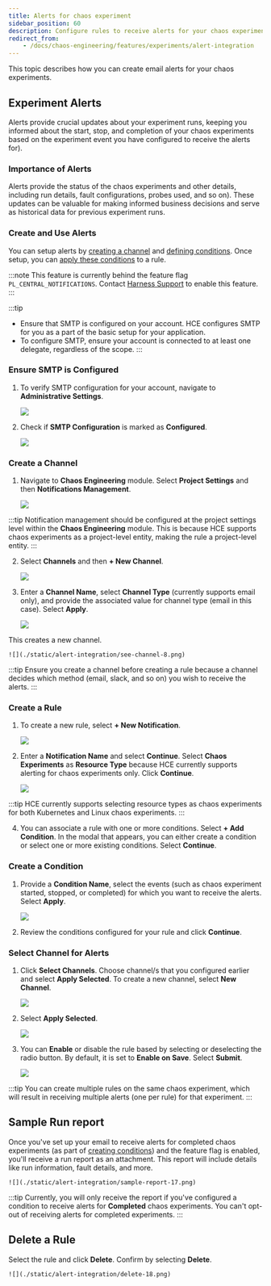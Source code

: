 ```yaml
---
title: Alerts for chaos experiment
sidebar_position: 60
description: Configure rules to receive alerts for your chaos experiments.
redirect_from:
    - /docs/chaos-engineering/features/experiments/alert-integration
---
```


This topic describes how you can create email alerts for your chaos experiments.

## Experiment Alerts

Alerts provide crucial updates about your experiment runs, keeping you informed about  the start, stop, and completion of your chaos experiments based on the experiment event you have configured to receive the alerts for).

### Importance of Alerts

Alerts provide the status of the chaos experiments and other details, including run details, fault configurations, probes used, and so on). These updates can be valuable for making informed business decisions and serve as historical data for previous experiment runs.

### Create and Use Alerts

You can setup alerts by [creating a channel](#create-a-channel) and [defining conditions](#create-a-condition). Once setup, you can [apply these conditions](#select-channel-for-alerts) to a rule.

:::note
This feature is currently behind the feature flag `PL_CENTRAL_NOTIFICATIONS`. Contact [Harness Support](mailto:support@harness.io) to enable this feature.
:::

:::tip
- Ensure that SMTP is configured on your account. HCE configures SMTP for you as a part of the basic setup for your application.
- To configure SMTP, ensure your account is connected to at least one delegate, regardless of the scope.
:::

### Ensure SMTP is Configured

1. To verify SMTP configuration for your account, navigate to **Administrative Settings**.

    ![](./static/alert-integration/admin-set-1.png)

2. Check if **SMTP Configuration** is marked as **Configured**.

    ![](./static/alert-integration/setup-done-3.png)

### Create a Channel

1. Navigate to **Chaos Engineering** module. Select **Project Settings** and then **Notifications Management**.

    ![](./static/alert-integration/notification-5.png)

:::tip
Notification management should be configured at the project settings level within the **Chaos Engineering** module. This is because HCE supports chaos experiments as a project-level entity, making the rule a project-level entity.
:::

2. Select **Channels** and then **+ New Channel**.

    ![](./static/alert-integration/channel-6.png)

3. Enter a **Channel Name**, select **Channel Type** (currently supports email only), and provide the associated value for channel type (email in this case). Select **Apply**.

    ![](./static/alert-integration/create-channel-7.png)

This creates a new channel.

    ![](./static/alert-integration/see-channel-8.png)

:::tip
Ensure you create a channel before creating a rule because a channel decides which method (email, slack, and so on) you wish to receive the alerts.
:::

### Create a Rule

1. To create a new rule, select **+ New Notification**.

    ![](./static/alert-integration/notification-8-2.png)

2. Enter a **Notification Name** and select **Continue**. Select **Chaos Experiments** as **Resource Type** because HCE currently supports alerting for chaos experiments only. Click **Continue**.

    ![](./static/alert-integration/resources-10.png)

:::tip
HCE currently supports selecting resource types as chaos experiments for both Kubernetes and Linux chaos experiments.
:::

4. You can associate a rule with one or more conditions. Select **+ Add Condition**. In the modal that appears, you can either create a condition or select one or more existing conditions. Select **Continue**.

### Create a Condition

1. Provide a **Condition Name**, select the events (such as chaos experiment started, stopped, or completed) for which you want to receive the alerts. Select **Apply**.

    ![](./static/alert-integration/create-12.png)

2. Review the conditions configured for your rule and click **Continue**.

### Select Channel for Alerts

1. Click **Select Channels**. Choose channel/s that you configured earlier and select **Apply Selected**. To create a new channel, select **New Channel**.

    ![](./static/alert-integration/apply-15-1.png)

2. Select **Apply Selected**.

    ![](./static/alert-integration/apply-15-2.png)


3. You can **Enable** or disable the rule based by selecting or deselecting the radio button. By default, it is set to **Enable on Save**. Select **Submit**.

    ![](./static/alert-integration/submit-16.png)

:::tip
You can create multiple rules on the same chaos experiment, which will result in receiving multiple alerts (one per rule) for that experiment.
:::

## Sample Run report

Once you've set up your email to receive alerts for completed chaos experiments (as part of [creating conditions](#create-a-condition)) and the feature flag is enabled, you'll receive a run report as an attachment. This report will include details like run information, fault details, and more.

    ![](./static/alert-integration/sample-report-17.png)

:::tip
Currently, you will only receive the report if you've configured a condition to receive alerts for **Completed** chaos experiments. You can't opt-out of receiving alerts for completed experiments.
:::

## Delete a Rule

Select the rule and click **Delete**. Confirm by selecting **Delete**.

    ![](./static/alert-integration/delete-18.png)



